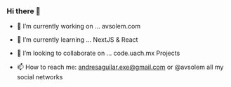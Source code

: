 ### Hi there 👋


- 🔭 I’m currently working on ... avsolem.com
- 🌱 I’m currently learning ... NextJS & React 
- 👯 I’m looking to collaborate on ... code.uach.mx Projects

- 📫 How to reach me: andresaguilar.exe@gmail.com or @avsolem all my social networks

